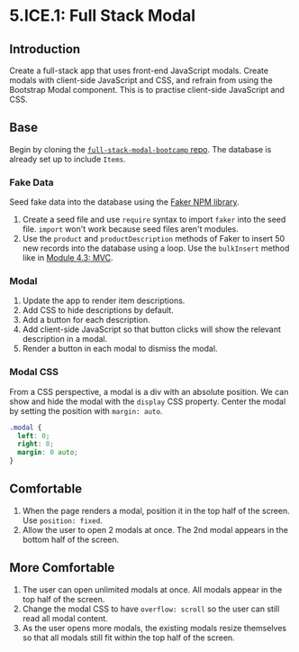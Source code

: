 # 5.ICE.1: Full Stack Modal

## Introduction

Create a full-stack app that uses front-end JavaScript modals. Create modals with client-side JavaScript and CSS, and refrain from using the Bootstrap Modal component. This is to practise client-side JavaScript and CSS.

## Base

Begin by cloning the [`full-stack-modal-bootcamp` repo](https://github.com/rocketacademy/full-stack-modal-bootcamp). The database is already set up to include `Items`.

### Fake Data

Seed fake data into the database using the [Faker NPM library](https://github.com/Marak/Faker.js).

1. Create a seed file and use `require` syntax to import `faker` into the seed file. `import` won't work because seed files aren't modules.
2. Use the `product` and `productDescription` methods of Faker to insert 50 new records into the database using a loop. Use the `bulkInsert` method like in [Module 4.3: MVC](../../4-backend-structure/4.3-mvc.md#less-than-generated_date-greater-than-seed-data-js).

### Modal

1. Update the app to render item descriptions.
2. Add CSS to hide descriptions by default.
3. Add a button for each description.
4. Add client-side JavaScript so that button clicks will show the relevant description in a modal.
5. Render a button in each modal to dismiss the modal.

### Modal CSS

From a CSS perspective, a modal is a div with an absolute position. We can show and hide the modal with the `display` CSS property. Center the modal by setting the position with `margin: auto`.

```css
.modal {
  left: 0;
  right: 0;
  margin: 0 auto;
}
```

## Comfortable

1. When the page renders a modal, position it in the top half of the screen. Use `position: fixed`.
2. Allow the user to open 2 modals at once. The 2nd modal appears in the bottom half of the screen.

## More Comfortable

1. The user can open unlimited modals at once. All modals appear in the top half of the screen.
2. Change the modal CSS to have `overflow: scroll` so the user can still read all modal content.
3. As the user opens more modals, the existing modals resize themselves so that all modals still fit within the top half of the screen.

